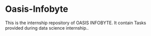 # Oasis-Infobyte
This is the internship repository of OASIS INFOBYTE. It contain Tasks provided during data science internship..
